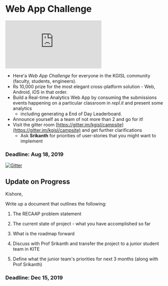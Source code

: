 
# Web App Challenge

![](https://www.abbreviations.com/abbr_image.php?term=RECAAP&desc=REplit+Classroom+Analytics+APp)


- Here'a *Web App Challenge* for everyone in the KGISL community (faculty, students, engineers).  
- Rs 10,000 prize for the most elegant cross-platform solution - Web, Android, iOS in that order. 
- Build a Real-time Analytics Web App by consuming the submissions events happening on a  particular classroom in *repl.it* and present some analytics 
	- including generating a End of Day Leaderboard. 
- Announce yourself as a team of not more than 2 and go for it! 
- Visit the gitter room [https://gitter.im/kgisl/campsite](https://gitter.im/kgisl/campsite) and get further clarifications
	- Ask **Srikanth** for priorities of user-stories that you might want to implement 

### Deadline: Aug 18, 2019

[![Gitter](https://badges.gitter.im/kgisl/RECAAP.svg)](https://gitter.im/kgisl/RECAAP?utm_source=badge&utm_medium=badge&utm_campaign=pr-badge)

## Update on Progress

Kishore,

Write up a document that outlines the following:

1. The RECAAP problem statement

2. The current state of project - what you have accomplished so far

3. What is the roadmap forward

4. Discuss with Prof Srikanth and transfer the project to a junior student team in KITE

5. Define what the junior team's priorities for next 3 months (along with Prof Srikanth)

### Deadline: Dec 15, 2019


<!--stackedit_data:
eyJoaXN0b3J5IjpbLTEyMjY5NzY4NTEsLTE1NzQ5MjQ4Niw3Mj
YxMDQxMjVdfQ==
-->